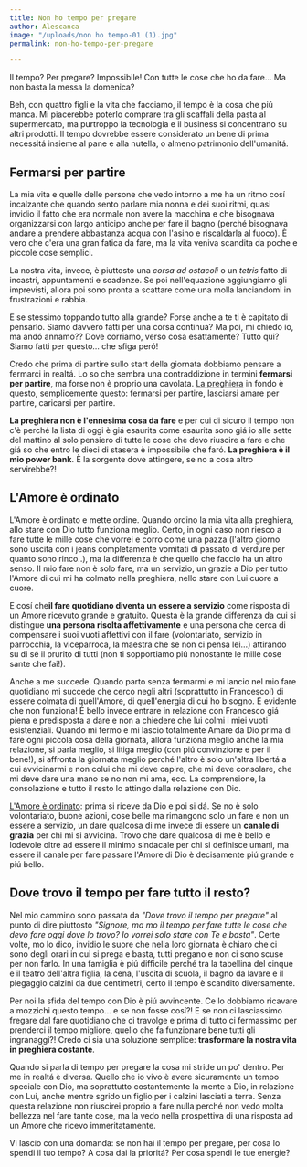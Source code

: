```yaml
---
title: Non ho tempo per pregare
author: Alescanca
image: "/uploads/non ho tempo-01 (1).jpg"
permalink: non-ho-tempo-per-pregare

---
```

Il tempo? Per pregare? Impossibile! Con tutte le cose che ho da fare… Ma non basta la messa la domenica?

Beh, con quattro figli e la vita che facciamo, il tempo è la cosa che piú manca. Mi piacerebbe poterlo comprare tra gli scaffali della pasta al supermercato, ma purtroppo la tecnologia e il business si concentrano su altri prodotti. Il tempo dovrebbe essere considerato un bene di prima necessitá insieme al pane e alla nutella, o almeno patrimonio dell'umanitá.

## Fermarsi per partire

La mia vita e quelle delle persone che vedo intorno a me ha un ritmo cosí incalzante che quando sento parlare mia nonna e dei suoi ritmi, quasi invidio il fatto che era normale non avere la macchina e che bisognava organizzarsi con largo anticipo anche per fare il bagno (perché bisognava andare a prendere abbastanza acqua con l'asino e riscaldarla al fuoco).
È vero che c'era una gran fatica da fare, ma la vita veniva scandita da poche e piccole cose semplici.

La nostra vita, invece, è piuttosto una _corsa ad ostacoli_ o un _tetris_ fatto di incastri, appuntamenti e scadenze. Se poi nell'equazione aggiungiamo gli imprevisti, allora poi sono pronta a scattare come una molla lanciandomi in frustrazioni e rabbia.

E se stessimo toppando tutto alla grande? Forse anche a te ti è capitato di pensarlo. Siamo davvero fatti per una corsa continua? Ma poi, mi chiedo io, ma andó annamo?? Dove corriamo, verso cosa esattamente? Tutto qui? Siamo fatti per questo… che sfiga peró!

Credo che prima di partire sullo start della giornata dobbiamo pensare a fermarci in realtá. Lo so che sembra una contraddizione in termini **fermarsi per partire**, ma forse non è proprio una cavolata. [La preghiera](https://5p2p.it/2015/08/07/La-preghiera-quotidiana.html) in fondo è questo, semplicemente questo: fermarsi per partire, lasciarsi amare per partire, caricarsi per partire.

**La preghiera non è l'ennesima cosa da fare** e per cui di sicuro il tempo non c'è perché la lista di oggi è giá esaurita come esaurita sono giá io alle sette del mattino al solo pensiero di tutte le cose che devo riuscire a fare e che giá so che entro le dieci di stasera è impossibile che faró. **La preghiera è il mio power bank**. È la sorgente dove attingere, se no a cosa altro servirebbe?!

## L'Amore è ordinato

L'Amore è ordinato e mette ordine. Quando ordino la mia vita alla preghiera, allo stare con Dio tutto funziona meglio. Certo, in ogni caso non riesco a fare tutte le mille cose che vorrei e corro come una pazza (l'altro giorno sono uscita con i jeans completamente vomitati di passato di verdure per quanto sono rinco..), ma la differenza è che quello che faccio ha un altro senso. Il mio fare non è solo fare, ma un servizio, un grazie a Dio per tutto l'Amore di cui mi ha colmato nella preghiera, nello stare con Lui cuore a cuore.

E cosí che**il fare quotidiano diventa un essere a servizio** come risposta di un Amore ricevuto grande e gratuito. Questa è la grande differenza da cui si distingue **una persona risolta affettivamente** e una persona che cerca di compensare i suoi vuoti affettivi con il fare (volontariato, servizio in parrocchia, la viceparroca, la maestra che se non ci pensa lei…) attirando su di sé il prurito di tutti (non ti sopportiamo piú nonostante le mille cose sante che fai!).

Anche a me succede. Quando parto senza fermarmi e mi lancio nel mio fare quotidiano mi succede che cerco negli altri (soprattutto in Francesco!) di essere colmata di quell'Amore, di quell'energia di cui ho bisogno. È evidente che non funziona! È bello invece entrare in relazione con Francesco giá piena e predisposta a dare e non a chiedere che lui colmi i miei vuoti esistenziali. Quando mi fermo e mi lascio totalmente Amare da Dio prima di fare ogni piccola cosa della giornata, allora funziona meglio anche la mia relazione, si parla meglio, si litiga meglio (con piú convinzione e per il bene!), si affronta la giornata meglio perché l'altro è solo un'altra libertá a cui avvicinarmi e non colui che mi deve capire, che mi deve consolare, che mi deve dare una mano se no non mi ama, ecc. La comprensione, la consolazione e tutto il resto lo attingo dalla relazione con Dio.

[L'Amore è ordinato](https://5p2p.it/2014/02/28/amore-ordinato.html): prima si riceve da Dio e poi si dá. Se no è solo volontariato, buone azioni, cose belle ma rimangono solo un fare e non un essere a servizio, un dare qualcosa di me invece di essere un **canale di grazia** per chi mi si avvicina. Trovo che dare qualcosa di me è bello e lodevole oltre ad essere il minimo sindacale per chi si definisce umani, ma essere il canale per fare passare l'Amore di Dio è decisamente piú grande e piú bello.

## Dove trovo il tempo per fare tutto il resto?

Nel mio cammino sono passata da _"Dove trovo il tempo per pregare"_ al punto di dire piuttosto _"Signore, ma mo il tempo per fare tutte le cose che devo fare oggi dove lo trovo? Io vorrei solo stare con Te e basta"_. Certe volte, mo lo dico, invidio le suore che nella loro giornata è chiaro che ci sono degli orari in cui si prega e basta, tutti pregano e non ci sono scuse per non farlo. In una famiglia è piú difficile perché tra la tabellina del cinque e il teatro dell'altra figlia, la cena, l'uscita di scuola, il bagno da lavare e il piegaggio calzini da due centimetri, certo il tempo è scandito diversamente.

Per noi la sfida del tempo con Dio è piú avvincente. Ce lo dobbiamo ricavare a mozzichi questo tempo… e se non fosse cosí?! E se non ci lasciassimo fregare dal fare quotidiano che ci travolge e prima di tutto ci fermassimo per prenderci il tempo migliore, quello che fa funzionare bene tutti gli ingranaggi?! Credo ci sia una soluzione semplice: **trasformare la nostra vita in preghiera costante**.

Quando si parla di tempo per pregare la cosa mi stride un po' dentro. Per me in realtá è diversa. Quello che io vivo è avere sicuramente un tempo speciale con Dio, ma soprattutto costantemente la mente a Dio, in relazione con Lui, anche mentre sgrido un figlio per i calzini lasciati a terra. Senza questa relazione non riuscirei proprio a fare nulla perché non vedo molta bellezza nel fare tante cose, ma la vedo nella prospettiva di una risposta ad un Amore che ricevo immeritatamente.

Vi lascio con una domanda: se non hai il tempo per pregare, per cosa lo spendi il tuo tempo? A cosa dai la prioritá? Per cosa spendi le tue energie?
